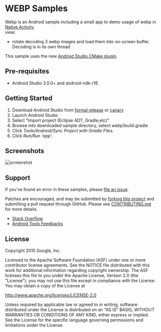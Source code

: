# WEBP Samples

Webp is an Android sample including a small app to demo usage of webp in
[Native Activity](http://developer.android.com/reference/android/app/NativeActivity.html)\
view:

- rotate decoding 3 webp images and load them into on-screen buffer. Decoding is
  in its own thread

This sample uses the new
[Android Studio CMake plugin](https://developer.android.com/ndk/guides/cmake.html).

## Pre-requisites

- Android Studio 3.0.0+ and android-ndk-r16

## Getting Started

1. Download Android Studio from
   [formal release](http://developer.android.com/sdk/index.html) or
   [canary](http://tools.android.com/download/studio/canary)
1. Launch Android Studio
1. Select "Import project (Eclipse ADT, Gradle,etc)"
1. Browse into downloaded sample directory, select webp/build.gradle
1. Click *Tools/Android/Sync Project with Gradle Files*.
1. Click *Run/Run 'app'*.

## Screenshots

![screenshot](screenshot.png)

## Support

If you've found an error in these samples, please
[file an issue](https://github.com/googlesamples/android-ndk/issues/new).

Patches are encouraged, and may be submitted by
[forking this project](https://github.com/googlesamples/android-ndk/fork) and
submitting a pull request through GitHub. Please see
[CONTRIBUTING.md](../CONTRIBUTING.md) for more details.

- [Stack Overflow](http://stackoverflow.com/questions/tagged/android-ndk)
- [Android Tools Feedbacks](http://tools.android.com/feedback)

## License

Copyright 2015 Google, Inc.

Licensed to the Apache Software Foundation (ASF) under one or more contributor
license agreements. See the NOTICE file distributed with this work for
additional information regarding copyright ownership. The ASF licenses this file
to you under the Apache License, Version 2.0 (the "License"); you may not use
this file except in compliance with the License. You may obtain a copy of the
License at

http://www.apache.org/licenses/LICENSE-2.0

Unless required by applicable law or agreed to in writing, software distributed
under the License is distributed on an "AS IS" BASIS, WITHOUT WARRANTIES OR
CONDITIONS OF ANY KIND, either express or implied. See the License for the
specific language governing permissions and limitations under the License.
